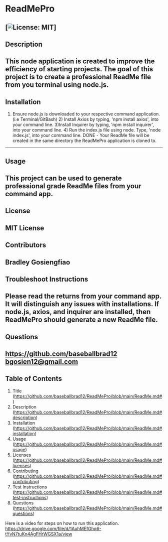 # ReadMePro
  [![License: MIT](https://img.shields.io/badge/license-MIT-red)]
  ---------------------------------------
  ## Description
  This node application is created to improve the efficiency of starting projects. The goal of this project is to create a professional ReadMe file from you terminal using node.js.
  ---------------------------------------
  ## Installation
  1) Ensure node.js is downloaded to your respective command application. (i.e Terminal/GitBash) 2) Install Axios by typing, 'npm install axios', into your command line. 3)Install Inquirer by typing, 'npm install inquirer', into your command line. 4) Run the index.js file using node. Type, 'node index.js', into your command line. DONE - Your ReadMe file will be created in the same directory the ReadMePro application is cloned to.
  ------------------------------------------
  ## Usage
  This project can be used to generate professional grade ReadMe files from your command app.
  ------------------------------------------
  ## License
  MIT License
  ------------------------------------------
  ## Contributors
  Bradley Gosiengfiao
  ------------------------------------------
  ## Troubleshoot Instructions
  Please read the returns from your command app. It will distinguish any issues with installations. If node.js, axios, and inquirer are installed, then ReadMePro should generate a new ReadMe file.
  ------------------------------------------
  ## Questions
  https://github.com/baseballbrad12
  bgosien12@gmail.com
  ---------------------------------------
  ## Table of Contents
1) Title (https://github.com/baseballbrad12/ReadMePro/blob/main/ReadMe.md#)
2) Description (https://github.com/baseballbrad12/ReadMePro/blob/main/ReadMe.md#description)
3) Installation (https://github.com/baseballbrad12/ReadMePro/blob/main/ReadMe.md#installation)
4) Usage (https://github.com/baseballbrad12/ReadMePro/blob/main/ReadMe.md#usage)
5) Licenses (https://github.com/baseballbrad12/ReadMePro/blob/main/ReadMe.md#licenses)
6) Contributing (https://github.com/baseballbrad12/ReadMePro/blob/main/ReadMe.md#contributing)
7) Test Instructions (https://github.com/baseballbrad12/ReadMePro/blob/main/ReadMe.md#test-instructions)
8) Questions (https://github.com/baseballbrad12/ReadMePro/blob/main/ReadMe.md#questions)

Here is a video for steps on how to run this application.
https://drive.google.com/file/d/1AuhMEfGhq6-tYvN7tuKn4AgFHrWGSX1a/view

